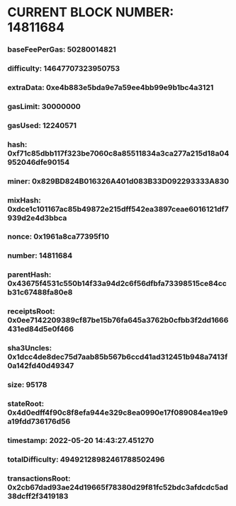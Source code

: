 # CURRENT BLOCK NUMBER: 14811684

### baseFeePerGas: 50280014821
### difficulty: 14647707323950753
### extraData: 0xe4b883e5bda9e7a59ee4bb99e9b1bc4a3121
### gasLimit: 30000000
### gasUsed: 12240571
### hash: 0xf71c85dbb117f323be7060c8a85511834a3ca277a215d18a04952046dfe90154
### miner: 0x829BD824B016326A401d083B33D092293333A830
### mixHash: 0xdce1c101167ac85b49872e215dff542ea3897ceae6016121df7939d2e4d3bbca
### nonce: 0x1961a8ca77395f10
### number: 14811684
### parentHash: 0x43675f4531c550b14f33a94d2c6f56dfbfa73398515ce84ccb31c67488fa80e8
### receiptsRoot: 0x0ee7142209389cf87be15b76fa645a3762b0cfbb3f2dd1666431ed84d5e0f466
### sha3Uncles: 0x1dcc4de8dec75d7aab85b567b6ccd41ad312451b948a7413f0a142fd40d49347
### size: 95178
### stateRoot: 0x4d0edff4f90c8f8efa944e329c8ea0990e17f089084ea19e9a19fdd736176d56
### timestamp: 2022-05-20 14:43:27.451270
### totalDifficulty: 49492128982461788502496
### transactionsRoot: 0x2cb67dad93ae24d19665f78380d29f81fc52bdc3afdcdc5ad38dcff2f3419183
